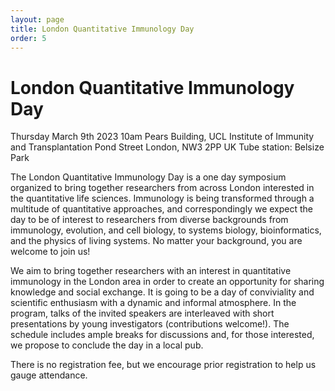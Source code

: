 ```yaml
---
layout: page
title: London Quantitative Immunology Day
order: 5
---
```


# London Quantitative Immunology Day

Thursday March 9th 2023 10am
Pears Building, UCL Institute of Immunity and Transplantation
Pond Street London, NW3 2PP UK
Tube station: Belsize Park

The London Quantitative Immunology Day is a one day symposium organized to bring together researchers from across London interested in the quantitative life sciences. Immunology is being transformed through a multitude of quantitative approaches, and correspondingly we expect the day to be of interest to researchers from diverse backgrounds from immunology, evolution, and cell biology, to systems biology, bioinformatics, and the physics of living systems. No matter your background, you are welcome to join us!

We aim to bring together researchers with an interest in quantitative immunology in the London area in order to create an opportunity for sharing knowledge and social exchange. It is going to be a day of conviviality and scientific enthusiasm with a dynamic and informal atmosphere. In the program, talks of the invited speakers are interleaved with short presentations by young investigators (contributions welcome!). The schedule includes ample breaks for discussions and, for those interested, we propose to conclude the day in a local pub.

There is no registration fee, but we encourage prior registration to help us gauge attendance.

